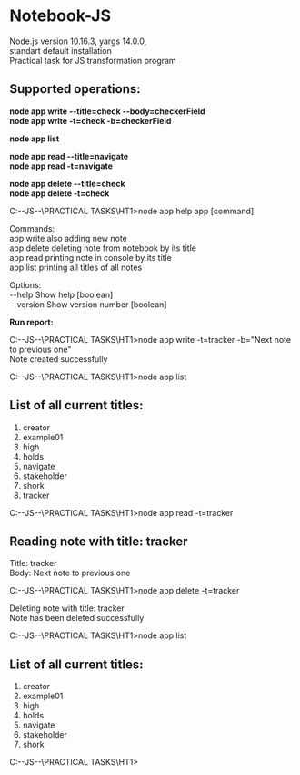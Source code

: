 # Notebook-JS
Node.js version 10.16.3, yargs 14.0.0,<br>
standart default installation <br>
Practical task for JS transformation program

<h2>Supported operations:</h2>

<b>node app write --title=check --body=checkerField</b> <br>
<b>node app write -t=check -b=checkerField</b> <br>
<p>
<b>node app list </b><br> 
<p>
<b>node app read --title=navigate</b> <br>
<b>node app read -t=navigate</b> <br>
<p>
<b>node app delete --title=check</b> <br>
<b>node app delete -t=check</b> <br>
<p>

C:\--JS--\PRACTICAL TASKS\HT1>node app help
app [command]

Commands:<br>
  app write   also adding new note<br>
  app delete  deleting note from notebook by its title<br>
  app read    printing note in console by its title<br>
  app list    printing all titles of all notes<br>

Options:<br>
  --help     Show help                                                 [boolean]<br>
  --version  Show version number                                       [boolean]<br>


<b>Run report:</b> <br>

C:\--JS--\PRACTICAL TASKS\HT1>node app write -t=tracker -b="Next note to previous one"<br>
Note created successfully

C:\--JS--\PRACTICAL TASKS\HT1>node app list 

List of all current titles:
----------------------------
1. creator
2. example01
3. high
4. holds
5. navigate
6. stakeholder
7. shork
8. tracker

C:\--JS--\PRACTICAL TASKS\HT1>node app read -t=tracker

Reading note with title: tracker
----------------------------
Title: tracker <br>
Body: Next note to previous one

C:\--JS--\PRACTICAL TASKS\HT1>node app delete -t=tracker

Deleting note with title: tracker <br>
Note has been deleted successfully

C:\--JS--\PRACTICAL TASKS\HT1>node app list

List of all current titles:
----------------------------
1. creator
2. example01
3. high
4. holds
5. navigate
6. stakeholder
7. shork

C:\--JS--\PRACTICAL TASKS\HT1>


